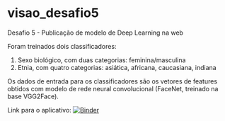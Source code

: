 # visao_desafio5
Desafio 5 - Publicação de modelo de Deep Learning na web

Foram treinados dois classificadores:
1. Sexo biológico, com duas categorias: feminina/masculina
2. Etnia, com quatro categorias: asiática, africana, caucasiana, indiana

Os dados de entrada para os classificadores são os vetores de features obtidos com modelo de rede neural convolucional (FaceNet, treinado na base VGG2Face).

Link para o aplicativo: [![Binder](https://mybinder.org/badge_logo.svg)](https://mybinder.org/v2/gh/rafribeiro/visao_desafio5/HEAD?urlpath=voila%2Frender%2Fdesafio_5.ipynb)
